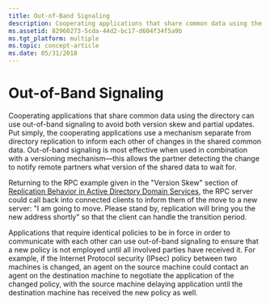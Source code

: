 ```yaml
---
title: Out-of-Band Signaling
description: Cooperating applications that share common data using the directory can use out-of-band signaling to avoid both version skew and partial updates.
ms.assetid: 82960273-5cda-44d2-bc17-d604f34f5a9b
ms.tgt_platform: multiple
ms.topic: concept-article
ms.date: 05/31/2018
---
```


# Out-of-Band Signaling

Cooperating applications that share common data using the directory can use out-of-band signaling to avoid both version skew and partial updates. Put simply, the cooperating applications use a mechanism separate from directory replication to inform each other of changes in the shared common data. Out-of-band signaling is most effective when used in combination with a versioning mechanism—this allows the partner detecting the change to notify remote partners what version of the shared data to wait for.

Returning to the RPC example given in the "Version Skew" section of [Replication Behavior in Active Directory Domain Services](replication-behavior-in-active-directory-domain-services.md), the RPC server could call back into connected clients to inform them of the move to a new server: "I am going to move. Please stand by, replication will bring you the new address shortly" so that the client can handle the transition period.

Applications that require identical policies to be in force in order to communicate with each other can use out-of-band signaling to ensure that a new policy is not employed until all involved parties have received it. For example, if the Internet Protocol security (IPsec) policy between two machines is changed, an agent on the source machine could contact an agent on the destination machine to negotiate the application of the changed policy, with the source machine delaying application until the destination machine has received the new policy as well.

 

 




